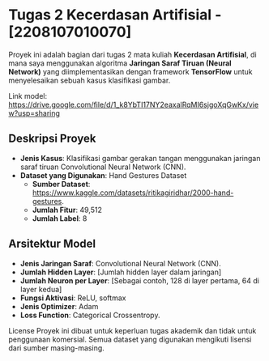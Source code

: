 # Tugas 2 Kecerdasan Artifisial - [2208107010070]

Proyek ini adalah bagian dari tugas 2 mata kuliah **Kecerdasan Artifisial**, di mana saya menggunakan algoritma **Jaringan Saraf Tiruan (Neural Network)** yang diimplementasikan dengan framework **TensorFlow** untuk menyelesaikan sebuah kasus klasifikasi gambar.

Link model: https://drive.google.com/file/d/1_k8YbTI17NY2eaxalRqMI6sjgoXqGwKx/view?usp=sharing

## Deskripsi Proyek
- **Jenis Kasus**: Klasifikasi gambar gerakan tangan menggunakan jaringan saraf tiruan Convolutional Neural Network (CNN).
- **Dataset yang Digunakan**: Hand Gestures Dataset
  - **Sumber Dataset**: https://www.kaggle.com/datasets/ritikagiridhar/2000-hand-gestures.
  - **Jumlah Fitur**: 49,512
  - **Jumlah Label**: 8

## Arsitektur Model
- **Jenis Jaringan Saraf**: Convolutional Neural Network (CNN).
- **Jumlah Hidden Layer**: [Jumlah hidden layer dalam jaringan]
- **Jumlah Neuron per Layer**: [Sebagai contoh, 128 di layer pertama, 64 di layer kedua]
- **Fungsi Aktivasi**: ReLU, softmax
- **Jenis Optimizer**: Adam
- **Loss Function**: Categorical Crossentropy.


License
Proyek ini dibuat untuk keperluan tugas akademik dan tidak untuk penggunaan komersial. Semua dataset yang digunakan mengikuti lisensi dari sumber masing-masing.
